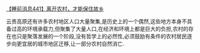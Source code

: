 [【睡前消息441】离开农村，才能保住故乡](https://www.bilibili.com/video/BV1Ut4y1p7gS)

云贵高原还有许多农村地区人口大量聚集,是历史上的一个偶然,这些地方本身不具备过高的环境承载力,但聚集了大量人口,在经济和环境上都是巨大的负担,农村的存在也只是聚落发展的一个阶段,没有哲学上的必然性,必须鼓励有条件的农村居民逐步向更宜居的城市地区迁移,让一部分农村自然消亡.
